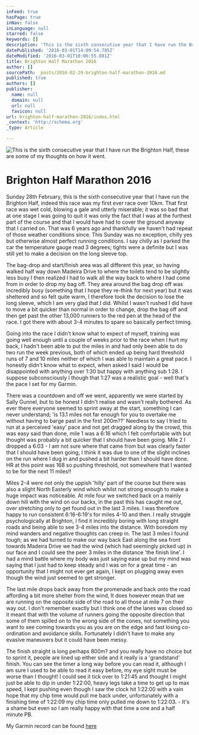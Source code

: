 ```yaml
---
inFeed: true
hasPage: true
inNav: false
inLanguage: null
starred: false
keywords: []
description: 'This is the sixth consecutive year that I have run the Brighton Half, these are some of my thoughts on how it went. '
datePublished: '2016-03-01T14:09:54.785Z'
dateModified: '2016-03-01T10:06:55.881Z'
title: Brighton Half Marathon 2016
author: []
sourcePath: _posts/2016-02-29-brighton-half-marathon-2016.md
published: true
authors: []
publisher:
  name: null
  domain: null
  url: null
  favicon: null
url: brighton-half-marathon-2016/index.html
_context: 'http://schema.org'
_type: Article

---
```

![This is the sixth consecutive year that I have run the Brighton Half, these are some of my thoughts on how it went. ](https://s3-us-west-2.amazonaws.com/the-grid-img/p/52dd9f3ba960610b164e4d74c22ecfb4b769c06f.jpg)

# Brighton Half Marathon 2016

Sunday 28th February, this is the sixth consecutive year that I have run the Brighton Half, indeed this race was my first ever race over 10km. That first race was wet cold, blowing a gale and utterly miserable; it was so bad that at one stage I was going to quit it was only the fact that I was at the furthest part of the course and that I would have had to cover the ground anyway that I carried on. That was 6 years ago and thankfully we haven't had repeat of those weather conditions since. This Sunday was no exception, chilly yes but otherwise almost perfect running conditions. I say chilly as I parked the car the temperature gauge read 3 degrees; tights were a definite but I was still yet to make a decision on the long sleeve top.

The bag-drop and start/finish area was all different this year, so having walked half way down Madeira Drive to where the toilets tend to be slightly less busy I then realized I had to walk all the way back to where I had come from in order to drop my bag off. They area around the bag drop off was incredibly busy (something that I hope they re-think for next year) but it was sheltered and so felt quite warm, I therefore took the decision to lose the long sleeve, which I am very glad that I did. Whilst I wasn't rushed I did have to move a bit quicker than normal in order to change, drop the bag off and then get past the other 13,000 runners to the red pen at the head of the race. I got there with about 3-4 minutes to spare so basically perfect timing. 

Going into the race I didn't know what to expect of myself, training was going well enough until a couple of weeks prior to the race when I hurt my back, I hadn't been able to put the miles in and had only been able to do two run the week previous, both of which ended up being hard threshold runs of 7 and 10 miles neither of which I was able to maintain a great pace. I honestly didn't know what to expect, when asked I said I would be disappointed with anything over 1:30 but happy with anything sub 1:28\. I suppose subconsciously I though that 1:27 was a realistic goal - well that's the pace I set for my Garmin.

There was a countdown and off we went, apparently we were started by Sally Gunnel, but to be honest I didn't realise and wasn't really bothered. As ever there everyone seemed to sprint away at the start, something I can never understand; 'is 13.1 miles not far enough for you to overtake me without having to barge past in the first 200m??' Needless to say I tried to run at a perceived 'easy' pace and not get dragged along by the crowd, this was easy said than done, mile 1 was a 6:16 which I felt comfortable with but thought was probably a bit quicker that I should have been going. Mile 2 I dropped a 6.03 - I am not sure where that came from but was clearly faster that I should have been going, I think it was due to one of the slight inclines on the run where I dug  in and pushed a bit harder than I should have done.  HR at this point was 168 so pushing threshold, not somewhere that I wanted to be for the next 11 miles!!

Miles 2-4 were not only the uppish 'hilly' part of the course but there was also a slight North Easterly wind which whilst not strong enough to make a huge impact was noticeable. At mile four we switched back on a mainly down hill with the wind on our backs, in the past this has caught me out, over stretching only to get found out in the last 3 miles. I was therefore happy to run consistent 6:16-6:19's for miles 4-10 and then. I really struggle psychologically at Brighton, I find it incredibly boring with long straight roads and being able to see 3-4 miles into the distance. With boredom my mind wanders and negative thoughts can creep in. The last 3 miles I found tough; as we had turned to make our way back East along the sea front towards Madeira Drive we had the wind (which had seemingly picked up) in our face and I could see the peer 3 miles in the distance 'the finish line'. I had a mind battle where my body was just saying ease up but my mind was saying that I just had to keep steady and I was on for a great time - an opportunity that I might not ever get again, I kept on plugging away even though the wind just seemed to get stronger.

The last mile drops back away from the promenade and back onto the road affording a bit more shelter from the wind, It does however mean that we are running on the opposite side of the road to all those at mile 7 on their way out. I don't remember exactly but I think one of the lanes was closed so it meant that with the volume of runners going the opposite direction that some of them spilled on to the wrong side of the cones, not something you want to see coming towards you as you are on the edge and fast losing co-ordination and avoidance skills. Fortunately I didn't  have to make any evasive maneuvers but it could have been messy. 

The finish straight is long perhaps 800m? and you really have no choice but to sprint it, people are lined up either side and it really is a 'grandstand' finish. You can see the timer a long way before you can read it, although I am sure I used to be able to read it easy before, my eye sight must be worse than I thought! I could see it tick over to 1:21:45 and thought I might just be able to dip in under 1:22:00, heavy legs take a time to get up to max speed, I kept pushing even though I saw the clock hit 1:22:00 with a vain hope that my chip time would pull me back under, unfortunately with a finishing time of 1:22:09 my chip time only pulled me down to 1:22:03\. - It's a shame but even so I am really happy with that time a one and a half minute PB.

My Garmin record can be found [here][0]

[0]: https://connect.garmin.com/modern/activity/1066512622